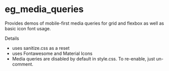 # eg_media_queries
Provides demos of mobile-first media queries for grid and flexbox as well as basic icon font usage.

Details
+ uses sanitize.css as a reset
+ uses Fontawesome and Material Icons
+ Media queries are disabled by default in style.css. To re-enable, just un-comment.
